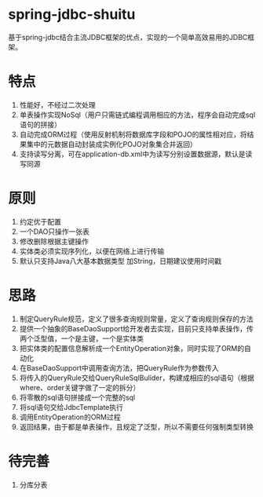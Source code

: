 # spring-jdbc-shuitu
基于spring-jdbc结合主流JDBC框架的优点，实现的一个简单高效易用的JDBC框架。

# 特点
1. 性能好，不经过二次处理
2. 单表操作实现NoSql（用户只需链式编程调用相应的方法，程序会自动完成sql语句的拼接）
3. 自动完成ORM过程（使用反射机制将数据库字段和POJO的属性相对应，将结果集中的元数据自动封装成实例化POJO对象集合并返回）
4. 支持读写分离，可在application-db.xml中为读写分别设置数据源，默认是读写同源

# 原则
1. 约定优于配置
2. 一个DAO只操作一张表
3. 修改删除根据主键操作
4. 实体类必须实现序列化，以便在网络上进行传输
5. 默认只支持Java八大基本数据类型 加String，日期建议使用时间戳

# 思路
1. 制定QueryRule规范，定义了很多查询规则常量，定义了查询规则保存的方法
2. 提供一个抽象的BaseDaoSupport给开发者去实现，目前只支持单表操作，传两个泛型值，一个是主键，一个是实体类
3. 把实体类的配置信息解析成一个EntityOperation对象，同时实现了ORM的自动化
4. 在BaseDaoSupport中调用查询方法，把QueryRule作为参数传入
5. 将传入的QueryRule交给QueryRuleSqlBulider，构建成相应的sql语句（根据where、order关键字做了一定的拆分）
6. 将零散的sql语句拼接成一个完整的sql
7. 将sql语句交给JdbcTemplate执行
8. 调用EntityOperation的ORM过程
9. 返回结果，由于都是单表操作，且规定了泛型，所以不需要任何强制类型转换

# 待完善
1. 分库分表